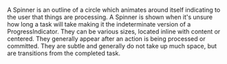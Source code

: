 A Spinner is an outline of a circle which animates around itself indicating to the user that things are processing. A Spinner is shown when it's unsure how long a task will take making it the indeterminate version of a ProgressIndicator. They can be various sizes, located inline with content or centered. They generally appear after an action is being processed or committed. They are subtle and generally do not take up much space, but are transitions from the completed task.
